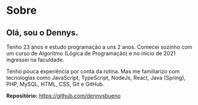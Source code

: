 # Sobre

## Olá, sou o Dennys.

Tenho 23 anos e estudo programação a uns 2 anos. Comecei sozinho com um curso de Algoritmo (Lógica de Programação) e no inicio de 2021 ingressei na faculdade.

Tenho pouca experiência por conta da rotina. Mas me familiarizo com tecnologias como JavaScript, TypeScript, NodeJs, React, Java (Spring), PHP, MySQL, HTML, CSS, Git e GitHub.

**Repositório:** <https://github.com/dennysbueno>